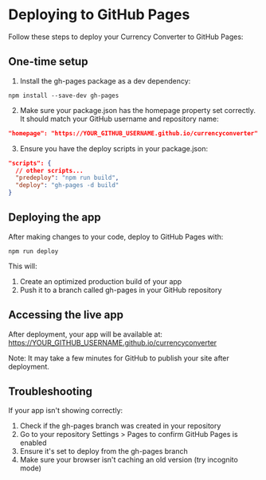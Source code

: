 # Deploying to GitHub Pages

Follow these steps to deploy your Currency Converter to GitHub Pages:

## One-time setup

1. Install the gh-pages package as a dev dependency:

```
npm install --save-dev gh-pages
```

2. Make sure your package.json has the homepage property set correctly. 
   It should match your GitHub username and repository name:

```json
"homepage": "https://YOUR_GITHUB_USERNAME.github.io/currencyconverter"
```

3. Ensure you have the deploy scripts in your package.json:

```json
"scripts": {
  // other scripts...
  "predeploy": "npm run build",
  "deploy": "gh-pages -d build"
}
```

## Deploying the app

After making changes to your code, deploy to GitHub Pages with:

```
npm run deploy
```

This will:
1. Create an optimized production build of your app
2. Push it to a branch called gh-pages in your GitHub repository

## Accessing the live app

After deployment, your app will be available at:
https://YOUR_GITHUB_USERNAME.github.io/currencyconverter

Note: It may take a few minutes for GitHub to publish your site after deployment.

## Troubleshooting

If your app isn't showing correctly:

1. Check if the gh-pages branch was created in your repository
2. Go to your repository Settings > Pages to confirm GitHub Pages is enabled
3. Ensure it's set to deploy from the gh-pages branch
4. Make sure your browser isn't caching an old version (try incognito mode)
